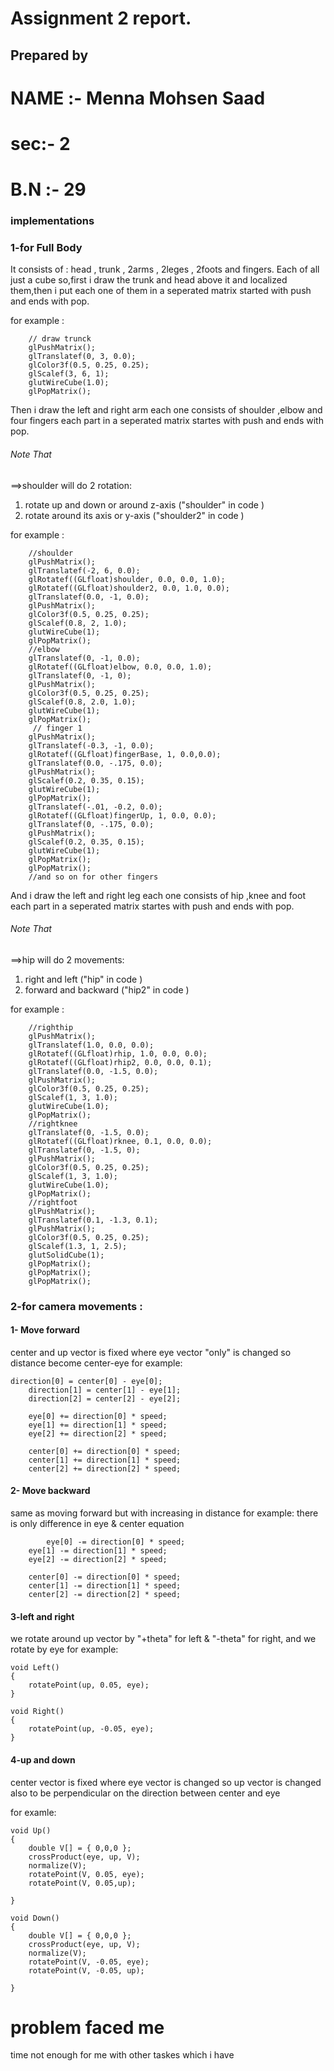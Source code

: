 # Assignment 2 report.

## Prepared by 

#  NAME :- Menna Mohsen Saad


#  sec:- 2


#  B.N :- 29




### implementations

###  1-for Full Body 
  It consists of : head , trunk , 2arms , 2leges , 2foots and fingers.
  Each of all just a cube so,first i draw the trunk and head above it  and localized them,then i put each one of them in a seperated matrix started with push and ends with pop.

for example :
```
	// draw trunck
	glPushMatrix();
	glTranslatef(0, 3, 0.0);
	glColor3f(0.5, 0.25, 0.25);
	glScalef(3, 6, 1);
	glutWireCube(1.0);
	glPopMatrix();
```

Then i draw the left and right arm each one consists of shoulder ,elbow and four fingers 
each part in a seperated matrix startes with push and ends with pop.
###### Note That
==>shoulder will do 2 rotation:
1) rotate up and down or around z-axis ("shoulder" in code ) 
2) rotate around its axis or y-axis  ("shoulder2" in code )
								 
for example :
```
    //shoulder
    glPushMatrix();
	glTranslatef(-2, 6, 0.0);
	glRotatef((GLfloat)shoulder, 0.0, 0.0, 1.0);
	glRotatef((GLfloat)shoulder2, 0.0, 1.0, 0.0);
	glTranslatef(0.0, -1, 0.0);
	glPushMatrix();
	glColor3f(0.5, 0.25, 0.25);
	glScalef(0.8, 2, 1.0);
	glutWireCube(1);
	glPopMatrix();
	//elbow
	glTranslatef(0, -1, 0.0);
	glRotatef((GLfloat)elbow, 0.0, 0.0, 1.0);
	glTranslatef(0, -1, 0);
	glPushMatrix();
	glColor3f(0.5, 0.25, 0.25);
	glScalef(0.8, 2.0, 1.0);
	glutWireCube(1);
	glPopMatrix();
	 // finger 1
	glPushMatrix();
	glTranslatef(-0.3, -1, 0.0);
	glRotatef((GLfloat)fingerBase, 1, 0.0,0.0);
	glTranslatef(0.0, -.175, 0.0);
	glPushMatrix();
	glScalef(0.2, 0.35, 0.15);
	glutWireCube(1);
	glPopMatrix();
	glTranslatef(-.01, -0.2, 0.0);
	glRotatef((GLfloat)fingerUp, 1, 0.0, 0.0);
	glTranslatef(0, -.175, 0.0);
	glPushMatrix();
	glScalef(0.2, 0.35, 0.15);
	glutWireCube(1);
	glPopMatrix();
	glPopMatrix();
	//and so on for other fingers 
```
And i draw the left and right leg each one consists of hip ,knee and foot 
each part in a seperated matrix startes with push and ends with pop.

###### Note That
==>hip will do 2 movements:
1) right and left ("hip" in code )  
2) forward and backward ("hip2" in code ) 

for example :
```
    //righthip
	glPushMatrix();
	glTranslatef(1.0, 0.0, 0.0);
	glRotatef((GLfloat)rhip, 1.0, 0.0, 0.0);
	glRotatef((GLfloat)rhip2, 0.0, 0.0, 0.1);
	glTranslatef(0.0, -1.5, 0.0);
	glPushMatrix();
	glColor3f(0.5, 0.25, 0.25);
	glScalef(1, 3, 1.0);
	glutWireCube(1.0);
	glPopMatrix();
	//rightknee
	glTranslatef(0, -1.5, 0.0);
	glRotatef((GLfloat)rknee, 0.1, 0.0, 0.0);
	glTranslatef(0, -1.5, 0);
	glPushMatrix();
	glColor3f(0.5, 0.25, 0.25);
	glScalef(1, 3, 1.0);
	glutWireCube(1.0);
	glPopMatrix();
    //rightfoot
	glPushMatrix();
	glTranslatef(0.1, -1.3, 0.1);
	glPushMatrix();
	glColor3f(0.5, 0.25, 0.25);
	glScalef(1.3, 1, 2.5);
	glutSolidCube(1);
	glPopMatrix();
	glPopMatrix();
	glPopMatrix();
```

### 2-for camera movements :
####       1- Move forward
center and up vector is fixed where eye vector "only" is changed
so distance become  center-eye
for example:
```
direction[0] = center[0] - eye[0];
	direction[1] = center[1] - eye[1];
	direction[2] = center[2] - eye[2];

	eye[0] += direction[0] * speed;
	eye[1] += direction[1] * speed;
	eye[2] += direction[2] * speed;

	center[0] += direction[0] * speed;
	center[1] += direction[1] * speed;
	center[2] += direction[2] * speed;
```

####         2- Move backward
same as moving forward but with increasing in distance
for example: there is only difference in eye & center equation
```
        eye[0] -= direction[0] * speed;
	eye[1] -= direction[1] * speed;
	eye[2] -= direction[2] * speed;

	center[0] -= direction[0] * speed;
	center[1] -= direction[1] * speed;
	center[2] -= direction[2] * speed;

```
####          3-left and right
we rotate around up vector by "+theta"  for left & "-theta" for right, and we rotate by eye
for example:
```
void Left()
{
	rotatePoint(up, 0.05, eye);
}

void Right()
{
	rotatePoint(up, -0.05, eye);
}

```
####         4-up and down 

center vector is fixed where eye vector is changed 
so up vector is changed also to be perpendicular on the direction between center and eye 

for examle:
```
void Up()
{
	double V[] = { 0,0,0 };
	crossProduct(eye, up, V);
	normalize(V);
	rotatePoint(V, 0.05, eye);
	rotatePoint(V, 0.05,up);

}

void Down()
{
	double V[] = { 0,0,0 };
	crossProduct(eye, up, V);
	normalize(V);
	rotatePoint(V, -0.05, eye);
	rotatePoint(V, -0.05, up);

}
```

# problem faced me
time not enough for me with other taskes which  i have  
